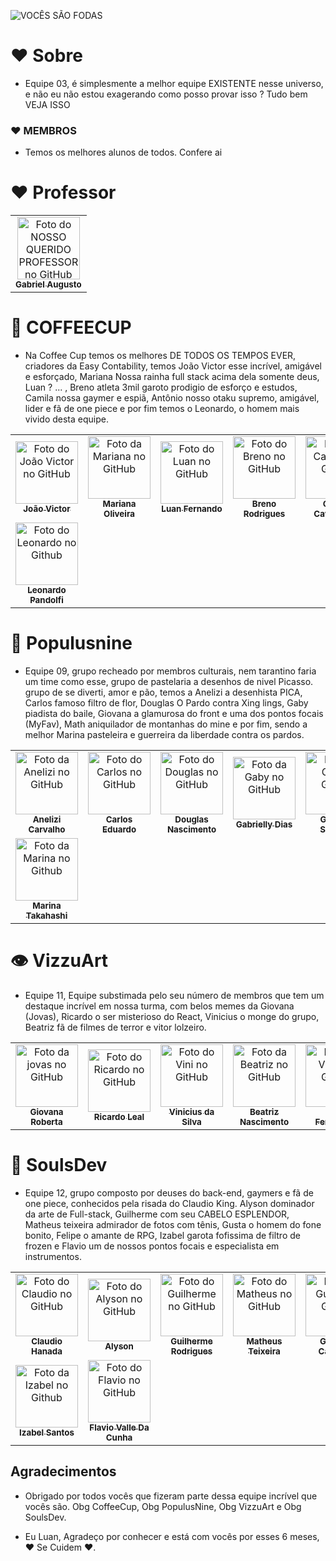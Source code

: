 ![VOCÊS SÃO FODAS](https://user-images.githubusercontent.com/95861587/145480152-5cc100be-7078-4e48-b63e-397d1b2da50e.png)

# ❤️ Sobre
- Equipe 03, é simplesmente a melhor equipe EXISTENTE nesse universo, e não eu não estou exagerando como posso provar isso ? Tudo bem VEJA ISSO

### ❤️ MEMBROS

- Temos os melhores alunos de todos. Confere ai


# ❤️ Professor 
<table>
  <tr>
    <td align="center">
      <a href="https://github.com/gabaugusto">
        <img src="https://avatars.githubusercontent.com/u/33496735?v=4" width="100px;" alt="Foto do NOSSO QUERIDO PROFESSOR no GitHub"/><br>
        <sub>
          <b>Gabriel Augusto</b>
        </sub>
      </a>
    </td>
    </tr>
  </tr>
</table>

# 💼 COFFEECUP
- Na Coffee Cup temos os melhores DE TODOS OS TEMPOS EVER, criadores da Easy Contability, temos João Victor esse incrível, amigável e esforçado, Mariana Nossa rainha full stack acima dela somente deus, Luan ? ... , Breno atleta 3mil garoto prodigio de esforço e estudos, Camila nossa gaymer e espiã, Antônio nosso otaku supremo, amigável, lider e fã de one piece e por fim temos o Leonardo, o homem mais vivido desta equipe. 

<table>
  <tr>
    <td align="center">
      <a href="https://github.com/Jovi7u">
        <img src="https://avatars.githubusercontent.com/u/88720294?v=4" width="100px;" alt="Foto do João Victor no GitHub"/><br>
        <sub>
          <b>João Victor</b>
        </sub>
      </a>
    </td>
    <td align="center">
      <a href="https://github.com/marioliver7">
        <img src="https://avatars.githubusercontent.com/u/53239867?v=4" width="100px;" alt="Foto da Mariana no GitHub"/><br>
        <sub>
          <b>Mariana Oliveira</b>
        </sub>
      </a><br>
    </td>
    <td align="center">
      <a href="https://github.com/Luuan11">
        <img src="https://avatars.githubusercontent.com/u/79935555?v=4" width="100px;" alt="Foto do Luan no GitHub"/><br>
        <sub>
          <b>Luan Fernando</b>
        </sub>
      </a><br>
    </td>
    <td align="center">
      <a href="https://github.com/BrenoRLAC">
        <img src="https://avatars.githubusercontent.com/u/75743151?v=4" width="100px;" alt="Foto do Breno no GitHub"/><br>
        <sub>
          <b>Breno Rodrigues</b>
        </sub>
      </a><br>
    </td>
    <td align="center">
      <a href="https://github.com/milla18">
        <img src="https://avatars.githubusercontent.com/u/88720519?v=4" width="100px;" alt="Foto da Camila no Github"/><br>
        <sub>
          <b>Camila Cavalcante</b>
        </sub>
      </a><br>
    </td>
    <td align="center">
      <a href="https://github.com/Caioluthien">
        <img src="https://avatars.githubusercontent.com/u/88720231?v=4" width="100px;" alt="Foto do Caio Antonio no Github"/><br>
        <sub>
          <b>Antônio Caio</b>
        </sub>
      </a><br>
    </td>
    <tr>
     <td align="center">
      <a href="https://github.com/leonardoPandolfi">
        <img src="https://avatars.githubusercontent.com/u/88720222?v=4" width="100px;" alt="Foto do Leonardo no Github"/><br>
        <sub>
          <b>Leonardo Pandolfi</b>
        </sub>
      </a><br>
    </td>
    </tr>
  </tr>
</table>


# 🐙 Populusnine
- Equipe 09, grupo recheado por membros culturais, nem tarantino faria um time como esse, grupo de pastelaria a desenhos de nivel Picasso.
grupo de se diverti, amor e pão, temos a Anelizi a desenhista PICA, Carlos famoso filtro de flor, Douglas O Pardo contra Xing lings, Gaby piadista do baile, Giovana a glamurosa do front e uma dos pontos focais (MyFav), Math aniquilador de montanhas do mine e por fim, sendo a melhor Marina pasteleira e guerreira da liberdade contra os pardos.

<table>
  <tr>
    <td align="center">
      <a href="https://github.com/Anelizi">
        <img src="https://avatars.githubusercontent.com/u/88720426?v=4" width="100px;" alt="Foto da Anelizi no GitHub"/><br>
        <sub>
          <b>Anelizi Carvalho</b>
        </sub>
      </a>
    </td>
    <td align="center">
      <a href="https://github.com/cadunands">
        <img src="https://avatars.githubusercontent.com/u/88720122?v=4" width="100px;" alt="Foto do Carlos no GitHub"/><br>
        <sub>
          <b>Carlos Eduardo</b>
        </sub>
      </a><br>
    </td>
    <td align="center">
      <a href="https://github.com/DouglasN1712">
        <img src="https://avatars.githubusercontent.com/u/88720328?v=4" width="100px;" alt="Foto do Douglas no GitHub"/><br>
        <sub>
          <b>Douglas Nascimento</b>
        </sub>
      </a><br>
    </td>
    <td align="center">
      <a href="https://github.com/briellydias">
        <img src="https://avatars.githubusercontent.com/u/88720251?v=4" width="100px;" alt="Foto da Gaby no GitHub"/><br>
        <sub>
          <b>Gabrielly Dias</b>
        </sub>
      </a><br>
    </td>
    <td align="center">
      <a href="https://github.com/giovxna">
        <img src="https://avatars.githubusercontent.com/u/75648437?v=4" width="100px;" alt="Foto da Gio no Github"/><br>
        <sub>
          <b>Giovana Siqueira</b>
        </sub>
      </a><br>
    </td>
    <td align="center">
      <a href="https://github.com/Math-x18">
        <img src="https://avatars.githubusercontent.com/u/91093198?v=4" width="100px;" alt="Foto do Math no Github"/><br>
        <sub>
          <b>Matheus Fernandes</b>
        </sub>
      </a><br>
    </td>
    <tr>
     <td align="center">
      <a href="https://github.com/poimaripoi">
        <img src="https://avatars.githubusercontent.com/u/88720221?v=4" width="100px;" alt="Foto da Marina no Github"/><br>
        <sub>
          <b>Marina Takahashi</b>
        </sub>
      </a><br>
    </td>
    </tr>
  </tr>
</table>

# 👁️ VizzuArt
- Equipe 11, Equipe substimada pelo seu número de membros que tem um destaque incrível em nossa turma, com belos memes da Giovana (Jovas), Ricardo o ser misterioso do React, Vinicius o monge do grupo, Beatriz fã de filmes de terror e vitor lolzeiro.

<table>
  <tr>
    <td align="center">
      <a href="https://github.com/giovanarc0101">
        <img src="https://avatars.githubusercontent.com/u/88720377?v=4" width="100px;" alt="Foto da jovas no GitHub"/><br>
        <sub>
          <b>Giovana Roberta</b>
        </sub>
      </a>
    </td>
    <td align="center">
      <a href="https://github.com/ricardolemaciel">
        <img src="https://avatars.githubusercontent.com/u/52418464?v=4" width="100px;" alt="Foto do Ricardo no GitHub"/><br>
        <sub>
          <b>Ricardo Leal</b>
        </sub>
      </a><br>
    </td>
    <td align="center">
      <a href="https://github.com/V1N1Silva">
        <img src="https://avatars.githubusercontent.com/u/88720391?v=4" width="100px;" alt="Foto do Vini no GitHub"/><br>
        <sub>
          <b>Vinicius da Silva</b>
        </sub>
      </a><br>
    </td>
    <td align="center">
      <a href="https://github.com/nascimentobeatriz5832">
        <img src="https://avatars.githubusercontent.com/u/88720237?v=4" width="100px;" alt="Foto da Beatriz no GitHub"/><br>
        <sub>
          <b>Beatriz Nascimento</b>
        </sub>
      </a><br>
    </td>
    <td align="center">
      <a href="https://github.com/Vitor42z">
        <img src="https://avatars.githubusercontent.com/u/78519292?v=4" width="100px;" alt="Foto do Vitor no Github"/><br>
        <sub>
          <b>Vitor Fernandes</b>
        </sub>
      </a><br>
    </td>
    </tr>
  </tr>
</table>

# 👻 SoulsDev
- Equipe 12, grupo composto por deuses do back-end, gaymers e fã de one piece, conhecidos pela risada do Claudio King. Alyson dominador da arte de Full-stack, Guilherme com seu CABELO ESPLENDOR, Matheus teixeira admirador de fotos com tênis, Gusta o homem do fone bonito, Felipe o amante de RPG, Izabel garota fofissima de filtro de frozen e Flavio um de nossos pontos focais e especialista em instrumentos.  

<table>
  <tr>
    <td align="center">
      <a href="https://github.com/claudio-hanada">
        <img src="https://avatars.githubusercontent.com/u/88722163?v=4" width="100px;" alt="Foto do Claudio no GitHub"/><br>
        <sub>
          <b>Claudio Hanada</b>
        </sub>
      </a>
    </td>
    <td align="center">
      <a href="https://github.com/Alyson02">
        <img src="https://avatars.githubusercontent.com/u/80166983?v=4" width="100px;" alt="Foto do Alyson no GitHub"/><br>
        <sub>
          <b>Alyson</b>
        </sub>
      </a><br>
    </td>
    <td align="center">
      <a href="https://github.com/GuilhermeRodrigues15">
        <img src="https://avatars.githubusercontent.com/u/64387292?v=4" width="100px;" alt="Foto do Guilherme no GitHub"/><br>
        <sub>
          <b>Guilherme Rodrigues</b>
        </sub>
      </a><br>
    </td>
    <td align="center">
      <a href="https://github.com/MatheusDev21">
        <img src="https://avatars.githubusercontent.com/u/56609210?v=4" width="100px;" alt="Foto do Matheus no GitHub"/><br>
        <sub>
          <b>Matheus Teixeira</b>
        </sub>
      </a><br>
    </td>
    <td align="center">
      <a href="https://github.com/nomegustaa">
        <img src="https://avatars.githubusercontent.com/u/88720366?v=4" width="100px;" alt="Foto do Gusta no Github"/><br>
        <sub>
          <b>Gustavo Carvalho</b>
        </sub>
      </a><br>
    </td>
    <td align="center">
      <a href="https://github.com/FelipePereiraFelix">
        <img src="https://avatars.githubusercontent.com/u/88720299?v=4" width="100px;" alt="Foto do Felipe no Github"/><br>
        <sub>
          <b>Felipe Pereira</b>
        </sub>
      </a><br>
    </td>
    <tr>
     <td align="center">
      <a href="https://github.com/izabelsts">
        <img src="https://avatars.githubusercontent.com/u/88720252?v=4" width="100px;" alt="Foto da Izabel no Github"/><br>
        <sub>
          <b>Izabel Santos</b>
        </sub>
      </a><br>
    </td>
  <td align="center">
      <a href="https://github.com/flavio-valle">
        <img src="https://avatars.githubusercontent.com/u/88721496?v=4" width="100px;" alt="Foto do Flavio no GitHub"/><br>
        <sub>
          <b>Flavio Valle Da Cunha</b>
        </sub>
      </a><br>
    </td>
  </tr>
</tr>
</table>

## Agradecimentos
- Obrigado por todos vocês que fizeram parte dessa equipe incrível que vocês são. Obg CoffeeCup, Obg PopulusNine, Obg VizzuArt e Obg SoulsDev.

- Eu Luan, Agradeço por conhecer e está com vocês por esses 6 meses, ❤️ Se Cuidem ❤️.



